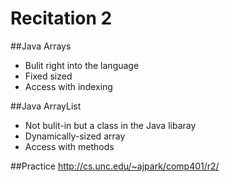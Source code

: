 Recitation 2
=========

##Java Arrays
* Bulit right into the language
* Fixed sized
* Access with indexing

##Java ArrayList
* Not bulit-in but a class in the Java libaray
* Dynamically-sized array
* Access with methods

##Practice
http://cs.unc.edu/~ajpark/comp401/r2/